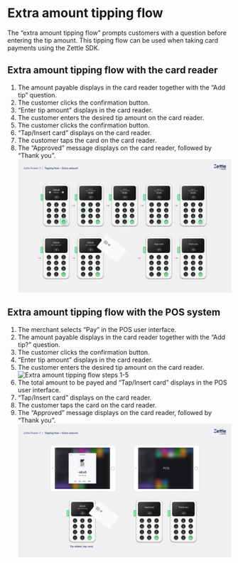 # Extra amount tipping flow
The “extra amount tipping flow” prompts customers with a question before entering the tip amount. This tipping flow can be used when taking card payments using the Zettle SDK.
## Extra amount tipping flow with the card reader
1. The amount payable displays in the card reader together with the “Add tip” question. 
2. The customer clicks the confirmation button.
3. “Enter tip amount” displays in the card reader.
4. The customer enters the desired tip amount on the card reader.
5. The customer clicks the confirmation button.
6. “Tap/Insert card” displays on the card reader.
7. The customer taps the card on the card reader.
8. The “Approved” message displays on the card reader, followed by “Thank you”.<br> 
![Extra amount tipping flow steps 1-8](Documentation/images/Extra_Amount_1.png)
## Extra amount tipping flow with the POS system
1. The merchant selects “Pay” in the POS user interface. 
2. The amount payable displays in the card reader together with the “Add tip?” question.
3. The customer clicks the confirmation button.
4. “Enter tip amount” displays in the card reader.
5. The customer enters the desired tip amount on the card reader.<br>
![Extra amount tipping flow steps 1-5](/Documentation/images/Extra_Amount_2.png]) 
6. The total amount to be payed and “Tap/Insert card” displays in the POS user interface.
7. “Tap/Insert card” displays on the card reader.
8. The customer taps the card on the card reader.
9. The “Approved” message displays on the card reader, followed by “Thank you”.<br>
![Extra amount tipping flow steps 6-9](/Documentation/images/Extra_Amount_3.png) 
